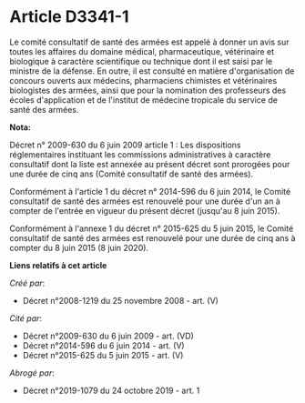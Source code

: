 # Article D3341-1

Le comité consultatif de santé des armées est appelé à donner un avis sur toutes les affaires du domaine médical,
pharmaceutique, vétérinaire et biologique à caractère scientifique ou technique dont il est saisi par le ministre de la
défense. En outre, il est consulté en matière d'organisation de concours ouverts aux médecins, pharmaciens chimistes et
vétérinaires biologistes des armées, ainsi que pour la nomination des professeurs des écoles d'application et de l'institut
de médecine tropicale du service de santé des armées.

**Nota:**

Décret n° 2009-630 du 6 juin 2009 article 1 : Les dispositions réglementaires instituant les commissions administratives à
caractère consultatif dont la liste est annexée au présent décret sont prorogées pour une durée de cinq ans (Comité
consultatif de santé des armées).

Conformément à l'article 1 du décret n° 2014-596 du 6 juin 2014, le Comité consultatif de santé des armées est renouvelé pour
une durée d'un an à compter de l'entrée en vigueur du présent décret (jusqu'au 8 juin 2015).

Conformément à l'annexe 1 du décret n° 2015-625 du 5 juin 2015, le Comité consultatif de santé des armées est renouvelé pour
une durée de cinq ans à compter du 8 juin 2015 (8 juin 2020).

**Liens relatifs à cet article**

_Créé par_:

  - Décret n°2008-1219 du 25 novembre 2008 - art. (V)

_Cité par_:

  - Décret n°2009-630 du 6 juin 2009 - art. (VD)
  - Décret n°2014-596 du 6 juin 2014 - art. (V)
  - Décret n°2015-625 du 5 juin 2015 - art. (V)

_Abrogé par_:

  - Décret n°2019-1079 du 24 octobre 2019 - art. 1
